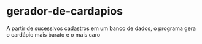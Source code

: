 # gerador-de-cardapios
 A partir de sucessivos cadastros em um banco de dados, o programa gera o cardápio mais barato e o mais caro
